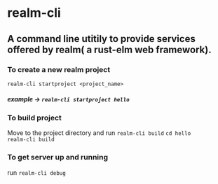 # realm-cli

## A command line utitily to provide services offered by realm( a rust-elm web framework).

### To create a new realm project 
`realm-cli startproject <project_name>`
##### example -> `realm-cli startproject hello`

### To build project
Move to the project directory and run `realm-cli build`
`
cd hello
`  
`realm-cli build`

### To get server up and running
run `realm-cli debug`  




